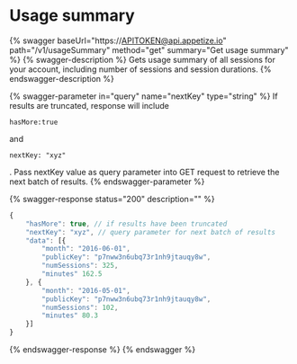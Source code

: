 # Usage summary

{% swagger baseUrl="https://APITOKEN@api.appetize.io" path="/v1/usageSummary" method="get" summary="Get usage summary" %}
{% swagger-description %}
Gets usage summary of all sessions for your account, including number of sessions and session durations.
{% endswagger-description %}

{% swagger-parameter in="query" name="nextKey" type="string" %}
If results are truncated, response will include 

`hasMore:true`

 and 

`nextKey: "xyz"`

. Pass nextKey value as query parameter into GET request to retrieve the next batch of results. 
{% endswagger-parameter %}

{% swagger-response status="200" description="" %}
```javascript
{
    "hasMore": true, // if results have been truncated
    "nextKey": "xyz", // query parameter for next batch of results
    "data": [{
        "month": "2016-06-01",
        "publicKey": "p7nww3n6ubq73r1nh9jtauqy8w",
        "numSessions": 325,
        "minutes" 162.5
    }, {
        "month": "2016-05-01",
        "publicKey": "p7nww3n6ubq73r1nh9jtauqy8w",
        "numSessions": 102,
        "minutes" 80.3
    }]
}
```
{% endswagger-response %}
{% endswagger %}


